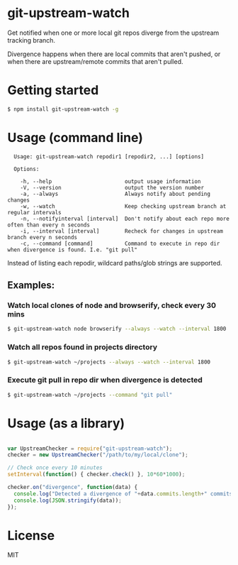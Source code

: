 # git-upstream-watch

Get notified when one or more local git repos diverge from the upstream tracking branch.

Divergence happens when there are local commits that aren't pushed, or when there are upstream/remote commits that aren't pulled.

# Getting started
```sh
$ npm install git-upstream-watch -g
```

# Usage (command line)
```
  Usage: git-upstream-watch repodir1 [repodir2, ...] [options]

  Options:

    -h, --help                       output usage information
    -V, --version                    output the version number
    -a, --always                     Always notify about pending changes
    -w, --watch                      Keep checking upstream branch at regular intervals
    -n, --notifyinterval [interval]  Don't notify about each repo more often than every n seconds
    -i, --interval [interval]        Recheck for changes in upstream branch every n seconds
    -c, --command [command]          Command to execute in repo dir when divergence is found. I.e. "git pull"
```

Instead of listing each repodir, wildcard paths/glob strings are supported.

## Examples:

### Watch local clones of node and browserify, check every 30 mins

```sh
$ git-upstream-watch node browserify --always --watch --interval 1800
```

### Watch all repos found in projects directory

```sh
$ git-upstream-watch ~/projects --always --watch --interval 1800
```

### Execute git pull in repo dir when divergence is detected

```sh
$ git-upstream-watch ~/projects --command "git pull"
```

# Usage (as a library)
```js

var UpstreamChecker = require("git-upstream-watch");
checker = new UpstreamChecker("/path/to/my/local/clone");

// Check once every 10 minutes
setInterval(function() { checker.check() }, 10*60*1000);

checker.on("divergence", function(data) {
  console.log("Detected a divergence of "+data.commits.length+" commits between local and upstream branch");
  console.log(JSON.stringify(data));
});

```

# License

MIT